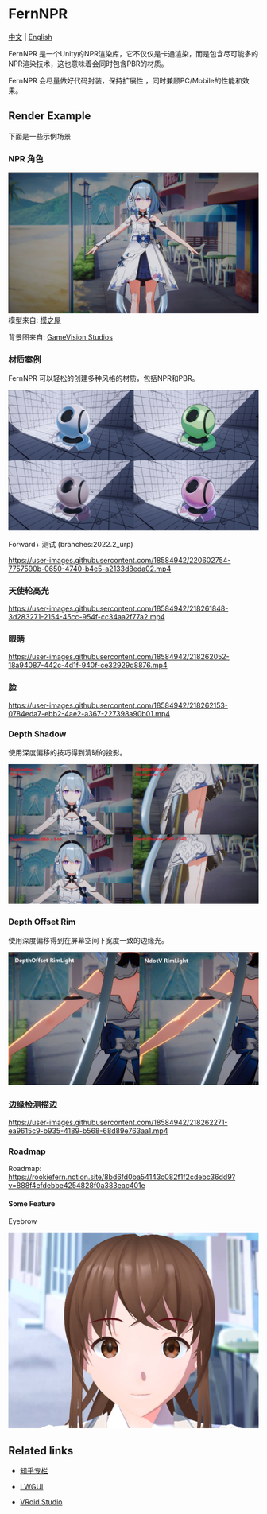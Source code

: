 # FernNPR

[中文](https://github.com/DeJhon-Huang/FernNPR/blob/master/README_CN.md) | [English](https://github.com/DeJhon-Huang/FernNPR/blob/master/README.md)

FernNPR 是一个Unity的NPR渲染库，它不仅仅是卡通渲染，而是包含尽可能多的NPR渲染技术，这也意味着会同时包含PBR的材质。

FernNPR 会尽量做好代码封装，保持扩展性 ，同时兼顾PC/Mobile的性能和效果。

## Render Example
下面是一些示例场景

### NPR 角色

![](DocAssets/11-22.jpg)
模型来自: [模之屋](https://www.aplaybox.com/details/model/S5d7KiigvyIb)

背景图来自: [GameVision Studios](https://gamevision.artstation.com/projects/ZGZxYG)

### 材质案例

FernNPR 可以轻松的创建多种风格的材质，包括NPR和PBR。

![](DocAssets/MaterialBall.jpg)

Forward+ 测试 (branches:2022.2_urp)

https://user-images.githubusercontent.com/18584942/220602754-7757590b-0650-4740-b4e5-a2133d8eda02.mp4

### 天使轮高光

https://user-images.githubusercontent.com/18584942/218261848-3d283271-2154-45cc-954f-cc34aa2f77a2.mp4

### 眼睛

https://user-images.githubusercontent.com/18584942/218262052-18a94087-442c-4d1f-940f-ce32929d8876.mp4

### 脸

https://user-images.githubusercontent.com/18584942/218262153-0784eda7-ebb2-4ae2-a367-227398a90b01.mp4

### Depth Shadow 

使用深度偏移的技巧得到清晰的投影。

![](DocAssets/DepthShadow.jpg)

### Depth Offset Rim

使用深度偏移得到在屏幕空间下宽度一致的边缘光。

![](DocAssets/DepthOffsetRim.jpg)

### 边缘检测描边

https://user-images.githubusercontent.com/18584942/218262271-ea9615c9-b935-4189-b568-68d89e763aa1.mp4

### Roadmap

Roadmap: https://rookiefern.notion.site/8bd6fd0ba54143c082f1f2cdebc36dd9?v=888f4efdebbe4254828f0a383eac401e

#### Some Feature

Eyebrow 

![](DocAssets/Eyebrow.jpg)

## Related links

- [知乎专栏](https://www.zhihu.com/column/c_1587028302690304000)

- [LWGUI](https://github.com/JasonMa0012/LWGUI)

- [VRoid Studio](https://vroid.com/en)
